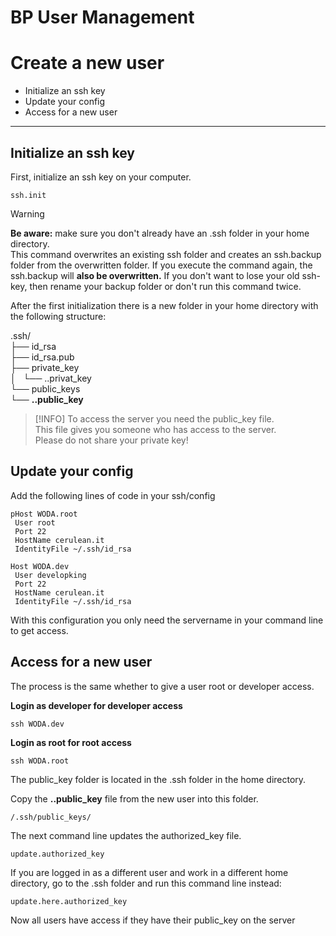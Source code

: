 # BP User Management

# Create a new user

- Initialize an ssh key
- Update your config
- Access for a new user

* * *

## Initialize an ssh key

First, initialize an ssh key on your computer.

```
ssh.init
```

> [!WARNING]
> **Be aware:** make sure you don't already have an .ssh folder in your home directory.  
> This command overwrites an existing ssh folder and creates an ssh.backup folder from the overwritten folder. If you execute the command again, the ssh.backup will **also be overwritten.**
> If you don't want to lose your old ssh-key, then rename your backup folder or don't run this command twice.

After the first initialization there is a new folder in your home directory with the following structure:

.ssh/  
├── id\_rsa  
├── id\_rsa.pub  
├── private\_key  
│   └── <user>.<hostname>.privat\_key  
└── public\_keys      
└── **<user>.<hostname>.public\_key**

> [!INFO]
> To access the server you need the public\_key file.  
> This file gives you someone who has access to the server.  
> Please do not share your private key!

## Update your config

Add the following lines of code in your ssh/config

```
pHost WODA.root
 User root
 Port 22
 HostName cerulean.it
 IdentityFile ~/.ssh/id_rsa

Host WODA.dev
 User developking
 Port 22
 HostName cerulean.it
 IdentityFile ~/.ssh/id_rsa
```

With this configuration you only need the servername in your command line to get access.

## Access for a new user

The process is the same whether to give a user root or developer access.

**Login as developer for developer access**

```
ssh WODA.dev
```

**Login as root for root access**

```
ssh WODA.root
```

The public\_key folder is located in the .ssh folder in the home directory.  
  
Copy the **<username>.<hostname>.public\_key** file from the new user into this folder.

```
/.ssh/public_keys/
```

The next command line updates the authorized\_key file.

```
update.authorized_key
```

If you are logged in as a different user and work in a different home directory, go to the .ssh folder and run this command line instead:

```
update.here.authorized_key
```

Now all users have access if they have their public\_key on the server
